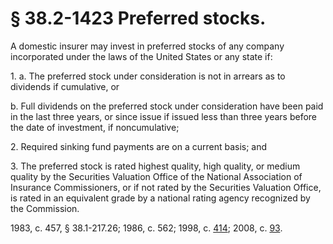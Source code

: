 # § 38.2-1423 Preferred stocks.

<p>A domestic insurer may invest in preferred stocks of any company incorporated under the laws of the United States or any state if:</p><p>1. a. The preferred stock under consideration is not in arrears as to dividends if cumulative, or</p><p>b. Full dividends on the preferred stock under consideration have been paid in the last three years, or since issue if issued less than three years before the date of investment, if noncumulative;</p><p>2. Required sinking fund payments are on a current basis; and</p><p>3. The preferred stock is rated highest quality, high quality, or medium quality by the Securities Valuation Office of the National Association of Insurance Commissioners, or if not rated by the Securities Valuation Office, is rated in an equivalent grade by a national rating agency recognized by the Commission.</p><p>1983, c. 457, § 38.1-217.26; 1986, c. 562; 1998, c. <a href='http://lis.virginia.gov/cgi-bin/legp604.exe?981+ful+CHAP0414'>414</a>; 2008, c. <a href='http://lis.virginia.gov/cgi-bin/legp604.exe?081+ful+CHAP0093'>93</a>.</p>